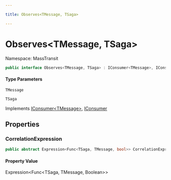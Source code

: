 ```yaml
---

title: Observes<TMessage, TSaga>

---
```


# Observes\<TMessage, TSaga\>

Namespace: MassTransit

```csharp
public interface Observes<TMessage, TSaga> : IConsumer<TMessage>, IConsumer
```

#### Type Parameters

`TMessage`<br/>

`TSaga`<br/>

Implements [IConsumer\<TMessage\>](../masstransit/iconsumer-1), [IConsumer](../masstransit/iconsumer)

## Properties

### **CorrelationExpression**

```csharp
public abstract Expression<Func<TSaga, TMessage, bool>> CorrelationExpression { get; }
```

#### Property Value

Expression\<Func\<TSaga, TMessage, Boolean\>\><br/>
